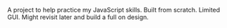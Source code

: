 A project to help practice my JavaScript skills. Built from scratch. Limited GUI. Might revisit later and build a full on design.
